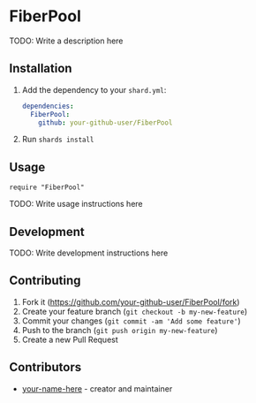 # FiberPool

TODO: Write a description here

## Installation

1. Add the dependency to your `shard.yml`:

   ```yaml
   dependencies:
     FiberPool:
       github: your-github-user/FiberPool
   ```

2. Run `shards install`

## Usage

```crystal
require "FiberPool"
```

TODO: Write usage instructions here

## Development

TODO: Write development instructions here

## Contributing

1. Fork it (<https://github.com/your-github-user/FiberPool/fork>)
2. Create your feature branch (`git checkout -b my-new-feature`)
3. Commit your changes (`git commit -am 'Add some feature'`)
4. Push to the branch (`git push origin my-new-feature`)
5. Create a new Pull Request

## Contributors

- [your-name-here](https://github.com/your-github-user) - creator and maintainer
